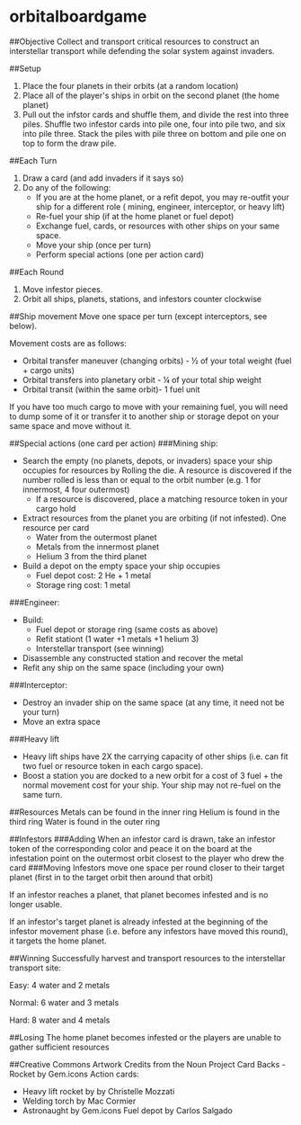# orbitalboardgame

##Objective 
Collect and transport critical resources to construct an interstellar transport while defending the solar system against invaders. 

##Setup 
1. Place the four planets in their orbits (at a random location) 
1. Place all of the player's ships in orbit on the second planet (the home planet) 
1. Pull out the infstor cards and shuffle them, and divide the rest into three piles. Shuffle two infestor cards into pile one, four into pile two, and six into pile three. Stack the piles with pile three on bottom and pile one on top to form the draw pile. 

##Each Turn  
1. Draw a card (and add invaders if it says so) 
1. Do any of the following:
    * If you are at the home planet, or a refit depot, you may re-outfit your ship for a different role ( mining, engineer, interceptor, or heavy lift) 
    * Re-fuel your ship (if at the home planet or fuel depot) 
    * Exchange fuel, cards, or resources with other ships on your same space. 
    * Move your ship (once per turn)
    * Perform special actions (one per action card)

##Each Round 
1. Move infestor pieces. 
1. Orbit all ships, planets, stations, and infestors counter clockwise 

##Ship movement 
Move one space per turn (except interceptors, see below).

Movement costs are as follows: 
* Orbital transfer maneuver (changing orbits) - ½ of your total weight (fuel + cargo units) 
* Orbital transfers into planetary orbit - ¼ of your total ship weight 
* Orbital transit (within the same orbit)- 1 fuel unit 

If you have too much cargo to move with your remaining fuel, you will need to dump some of it or transfer it to another ship or storage depot on your same space and move without it.  

##Special actions (one card per action) 
###Mining ship:  
* Search the empty (no planets, depots, or invaders) space your ship occupies for resources by Rolling the die. A resource is discovered if the number rolled is less than or equal to the orbit number (e.g. 1 for innermost, 4 four outermost)  
    * If a resource is discovered, place a matching resource token in your cargo hold
* Extract resources from the planet you are orbiting (if not infested). One resource per card 
    * Water from the outermost planet 
    * Metals from the innermost planet 
    * Helium 3 from the third planet 
* Build a depot on the empty space your ship occupies  
    * Fuel depot cost: 2 He + 1 metal 
    * Storage ring cost: 1 metal 

###Engineer: 
* Build: 
    * Fuel depot or storage ring (same costs as above)
    * Refit stationt (1 water +1 metals +1 helium 3)
    * Interstellar transport (see winning) 
* Disassemble any constructed station and recover the metal
* Refit any ship on the same space (including your own) 

###Interceptor:  
* Destroy an invader ship on the same space (at any time, it need not be your turn) 
* Move an extra space 

###Heavy lift
* Heavy lift ships have 2X the carrying capacity of other ships (i.e. can fit two fuel or resource token in each cargo space).
* Boost a station you are docked to a new orbit for a cost of 3 fuel + the normal movement cost for your ship.  Your ship may not re-fuel on the same turn.

##Resources 
Metals can be found in the inner ring 
Helium is found in the third ring 
Water is found in the outer ring 

##Infestors
###Adding
When an infestor card is drawn, take an infestor token of the corresponding color and peace it on the board at the infestation point on the outermost orbit closest to the player who drew the card
###Moving
Infestors move one space per round closer to their target planet (first in to the target orbit then around that orbit) 

If an infestor reaches a planet, that planet becomes infested and is no longer usable. 

If an infestor's target planet is already infested at the beginning of the infestor movement phase (i.e. before any infestors have moved this round), it targets the home planet.

##Winning 
Successfully harvest and transport resources to the interstellar transport site: 

Easy: 4 water and 2 metals 

Normal: 6 water and 3 metals  

Hard: 8 water and 4 metals  

##Losing 
The home planet becomes infested or the players are unable to gather sufficient resources 

##Creative Commons Artwork Credits from the Noun Project
Card Backs - Rocket by Gem.icons
Action cards: 
 - Heavy lift rocket by by Christelle Mozzati
 - Welding torch by Mac Cormier
 - Astronaught by Gem.icons
Fuel depot by Carlos Salgado
